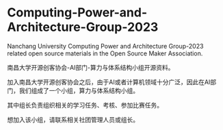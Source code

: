 # Computing-Power-and-Architecture-Group-2023
Nanchang University Computing Power and Architecture Group-2023 related open source materials in the Open Source Maker Association.

南昌大学开源创客协会-AI部门-算力与体系结构小组开源资料。

加入南昌大学开源创客协会之后，由于AI或者计算机领域十分广泛，因此在AI部门，我们组成了一个小组，算力与体系结构小组。

其中组长负责组织相关的学习任务、考核、参加比赛任务。

想加入该小组，请联系相关社团管理人员或组长。
